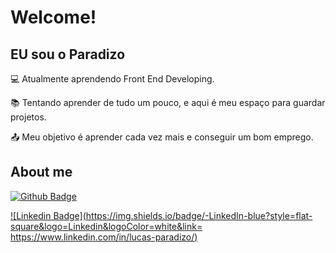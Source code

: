 # Welcome!

 

## EU sou o Paradizo

 

:computer: Atualmente aprendendo Front End Developing.

:books: Tentando aprender de tudo um pouco, e aqui é meu espaço para guardar projetos.

:outbox_tray: Meu objetivo é aprender cada vez mais e conseguir um bom emprego.

 

## About me

[![Github Badge](https://img.shields.io/badge/-Github-000?style=flat-square&logo=Github&logoColor=white&link=https://github.com/paradizzo)](https://github.com/paradizzo)

[![Linkedin Badge](https://img.shields.io/badge/-LinkedIn-blue?style=flat-square&logo=Linkedin&logoColor=white&link= https://www.linkedin.com/in/lucas-paradizo/)]( https://www.linkedin.com/in/lucas-paradizo/)


